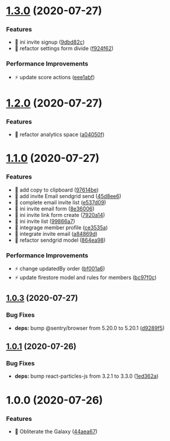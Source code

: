 # [1.3.0](https://github.com/sentrei/sentrei/compare/v1.2.0...v1.3.0) (2020-07-27)

### Features

- 🎸 ini invite signup ([9dbd82c](https://github.com/sentrei/sentrei/commit/9dbd82c341717654979ba55055dd1611cf5d27af))
- 🎸 refactor settings form divide ([f924f62](https://github.com/sentrei/sentrei/commit/f924f625a5da3fa216cdcdb7d2c5aad1e060e51a))

### Performance Improvements

- ⚡️ update score actions ([eee1abf](https://github.com/sentrei/sentrei/commit/eee1abffa42f7ba8196bacebae3c5ffb724e885c))

# [1.2.0](https://github.com/sentrei/sentrei/compare/v1.1.0...v1.2.0) (2020-07-27)

### Features

- 🎸 refactor analytics space ([a04050f](https://github.com/sentrei/sentrei/commit/a04050f6a8ec7d59f240724ab41ca46c2873674a))

# [1.1.0](https://github.com/sentrei/sentrei/compare/v1.0.3...v1.1.0) (2020-07-27)

### Features

- 🎸 add copy to clipboard ([97614be](https://github.com/sentrei/sentrei/commit/97614be53c42d6c73fa65636efdc239ed9ad74c1))
- 🎸 add invite Email sendgrid send ([45d8ee6](https://github.com/sentrei/sentrei/commit/45d8ee6359045e5ec83dc08f4b293d9540bca918))
- 🎸 complete email invite list ([e537d09](https://github.com/sentrei/sentrei/commit/e537d095ec8f5192c4ad88480e02f6432a458c9c))
- 🎸 ini invite email form ([8e36006](https://github.com/sentrei/sentrei/commit/8e360067c0121307a5d66a5da8d7caf68a831b85))
- 🎸 ini invite link form create ([7920a14](https://github.com/sentrei/sentrei/commit/7920a14af8c33db36e7a6b509df759751a6d55dc))
- 🎸 ini invite list ([99866a7](https://github.com/sentrei/sentrei/commit/99866a7ff59725439c9e48d6444072318c9c164c))
- 🎸 integrage member profile ([ce3535a](https://github.com/sentrei/sentrei/commit/ce3535ad14f1c7962f26015389ee070b61da30f4))
- 🎸 integrate invite email ([a84869d](https://github.com/sentrei/sentrei/commit/a84869d6f8e4404f00e4333b00ee8ebebe111d41))
- 🎸 refactor sendgrid model ([864ea98](https://github.com/sentrei/sentrei/commit/864ea98e341e1fac63ff6cb63d824d0dc0f554a2))

### Performance Improvements

- ⚡️ change updatedBy order ([bf001a6](https://github.com/sentrei/sentrei/commit/bf001a63e3f31ca4201a049dfcfd68447b333a07))
- ⚡️ update firestore model and rules for members ([bc97f0c](https://github.com/sentrei/sentrei/commit/bc97f0ca6a4477157f2f7631ffe2e0904bcd4f98))

## [1.0.3](https://github.com/sentrei/sentrei/compare/v1.0.2...v1.0.3) (2020-07-27)

### Bug Fixes

- **deps:** bump @sentry/browser from 5.20.0 to 5.20.1 ([d9289f5](https://github.com/sentrei/sentrei/commit/d9289f51d9ac0531bd6ccb7146a94b6df84f7f21))

## [1.0.1](https://github.com/sentrei/sentrei/compare/v1.0.0...v1.0.1) (2020-07-26)

### Bug Fixes

- **deps:** bump react-particles-js from 3.2.1 to 3.3.0 ([1ed362a](https://github.com/sentrei/sentrei/commit/1ed362a7396ae8f42594b5ce8ec0e7ad1fa00a54))

# 1.0.0 (2020-07-26)

### Features

- 🎸 Obliterate the Galaxy ([44aea67](https://github.com/sentrei/sentrei/commit/44aea67594ed84da326a55ca9a267be122137633))
